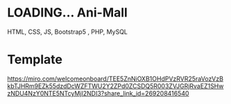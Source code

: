 # LOADING... Ani-Mall
HTML, CSS, JS, Bootstrap5 , PHP, MySQL
# Template
https://miro.com/welcomeonboard/TEE5ZnNiOXB1OHdPVzRVR25raVozVzBkbTJHRm9EZk55dzdDcWZFTWU2Y2ZPd0ZCSDQ5R003ZVJGRjRvaEZ1SHwzNDU4NzY0NTE5NTcyMjI2NDI3?share_link_id=269208416540
